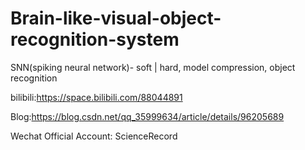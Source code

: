 # Brain-like-visual-object-recognition-system
SNN(spiking neural network)- soft | hard, model compression, object recognition

bilibili:https://space.bilibili.com/88044891

Blog:https://blog.csdn.net/qq_35999634/article/details/96205689

Wechat Official Account: ScienceRecord
